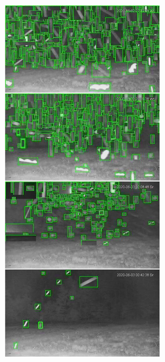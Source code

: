 ![20200602-221858-224903](in/20200602/20200602-221858-224903_0_.jpg)
![20200602-224908-231913](in/20200602/20200602-224908-231913_0_.jpg)
![20200602-231918-234923](in/20200602/20200602-231918-234923_0_.jpg)
![20200602-234928-000003](in/20200602/20200602-234928-000003_0_.jpg)
